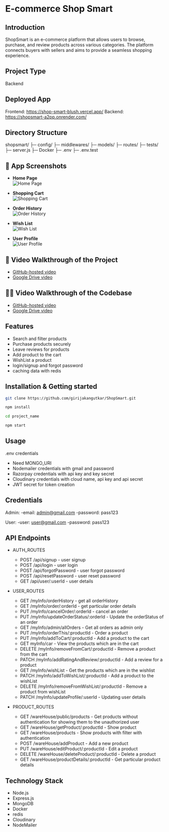 ﻿# E-commerce Shop Smart

## Introduction

ShopSmart is an e-commerce platform that allows users to browse, purchase, and review products across various categories. The platform connects buyers with sellers and aims to provide a seamless shopping experience.

## Project Type

Backend

## Deployed App

Frontend: https://shop-smart-blush.vercel.app/
Backend: https://shopsmart-a2pp.onrender.com/

## Directory Structure

shopsmart/
├─ config/
├─ middlewares/
├─ models/
├─ routes/
├─ tests/
├─ server.js
├─ Docker
├─ .env
├─ .env.test

## 📸 App Screenshots

- **Home Page**  
  ![Home Page](https://github.com/girijakangutkar/ShopSmart/blob/main/assets/Screenshot%20(1408).png)

- **Shopping Cart**  
  ![Shopping Cart](https://github.com/girijakangutkar/ShopSmart/blob/main/assets/Screenshot%20(1409).png)

- **Order History**  
  ![Order History](https://github.com/girijakangutkar/ShopSmart/blob/main/assets/Screenshot%20(1410).png)

- **Wish List**  
  ![Wish List](https://github.com/girijakangutkar/ShopSmart/blob/main/assets/Screenshot%20(1411).png)

- **User Profile**  
  ![User Profile](https://github.com/girijakangutkar/ShopSmart/blob/main/assets/Screenshot%20(1412).png)

## 🎥 Video Walkthrough of the Project

- [GitHub-hosted video](https://github.com/girijakangutkar/ShopSmart/blob/main/assets/video1259025874.mp4)  
- [Google Drive video](https://drive.google.com/file/d/1UvJ6jRt6PRFimd-Frc6V7JFSqVcZXmcN/view?usp=sharing)

## 🧑‍💻 Video Walkthrough of the Codebase

- [GitHub-hosted video](https://github.com/girijakangutkar/ShopSmart/blob/main/assets/video2259025874.mp4)  
- [Google Drive video](https://drive.google.com/file/d/1uL4bXA2JokIrqzvyjrZ6fd_66Luv0Ljf/view?usp=sharing)


## Features

- Search and filter products
- Purchase products securely
- Leave reviews for products
- Add product to the cart
- WishList a product
- login/signup and forgot password
- caching data with redis

## Installation & Getting started

```bash
git clone https://github.com/girijakangutkar/ShopSmart.git

npm install

cd project_name

npm start
```

## Usage

.env credentials

- Need MONGO_URI
- Nodemailer credentials with gmail and password
- Razorpay credentials with api key and key secret
- Cloudinary credentials with cloud name, api key and api secret
- JWT secret for token creation

## Credentials

Admin:
-email: admin@gmail.com
-password: pass123

User:
-user: user@gmail.com
-password: pass123

## API Endpoints

- AUTH_ROUTES
    - POST /api/signup - user signup
    - POST /api/login - user login
    - POST /api/forgotPassword - user forgot password
    - POST /api/resetPassword - user reset password
    - GET /api/user/:userId - user details

- USER_ROUTES
  - GET /myInfo/orderHistory - get all orderHistory
  - GET /myInfo/order/:orderId - get particular order details
  - PUT /myInfo/cancelOrder/:orderId - cancel an order
  - PUT /myInfo/updateOrderStatus/:orderId - Update the orderStatus of an order
  - GET /myInfo/admin/allOrders - Get all orders as admin only
  - PUT /myInfo/orderThis/:productId - Order a product
  - PUT /myInfo/addToCart/:productId - Add a product to the cart
  - GET myInfo/car - View the products which are in the cart
  - DELETE /myInfo/removeFromCart/:productId - Remove a product from the cart
  - PATCH /myInfo/addRatingAndReview/:productId - Add a review for a product
  - GET /myInfo/wishList - Get the products which are in the wishlist
  - PATCH /myInfo/addToWishList/:productId - Add a product to the wishList
  - DELETE /myInfo/removeFromWishList/:productId - Remove a product from wishList
  - PATCH /myInfo/updateProfile/:userId - Updating user details

- PRODUCT_ROUTES
  - GET /wareHouse/public/products - Get products without authentication for showing them to the unauthorized user
  - GET /wareHouse/getProduct/:productId - Show product
  - GET /wareHouse/products - Show products with filter with authentication
  - POST /wareHouse/addProduct - Add a new product
  - PUT /wareHouse/editProduct/:productId - Edit a product
  - DELETE /wareHouse/deleteProduct/:productId - Delete a product
  - GET /wareHouse/productDetails/:productId - Get particular product details

## Technology Stack

- Node.js
- Express.js
- MongoDB
- Docker
- redis
- Cloudinary
- NodeMailer



